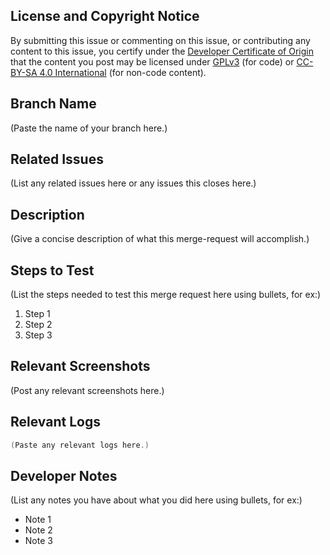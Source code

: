 ## License and Copyright Notice

By submitting this issue or commenting on this issue, or contributing any content to this issue, you certify under the [Developer Certificate of Origin](https://developercertificate.org/) that the content you post may be licensed under [GPLv3](https://www.gnu.org/licenses/gpl-3.0.en.html) (for code) or [CC-BY-SA 4.0 International](https://creativecommons.org/licenses/by-sa/4.0/) (for non-code content).

<!--
## Use of Template

For each of the following sections, replace the text enclosed in parentheses with the requested information 'below' the section title.
-->

## Branch Name

(Paste the name of your branch here.)

## Related Issues

(List any related issues here or any issues this closes here.)

## Description

(Give a concise description of what this merge-request will accomplish.)

## Steps to Test

(List the steps needed to test this merge request here using bullets, for ex:)

1. Step 1
2. Step 2
3. Step 3

## Relevant Screenshots

(Post any relevant screenshots here.)

## Relevant Logs

```java
(Paste any relevant logs here.)
```

## Developer Notes

(List any notes you have about what you did here using bullets, for ex:)

- Note 1
- Note 2
- Note 3

<!--
## GitLab UI

Be sure to include any of the following using GitLab's UI (not description) if applicable
- Assignees
- Reviewers
- Labels (Component, Type, Status...)
- Merge request dependencies (If applicable)
-->